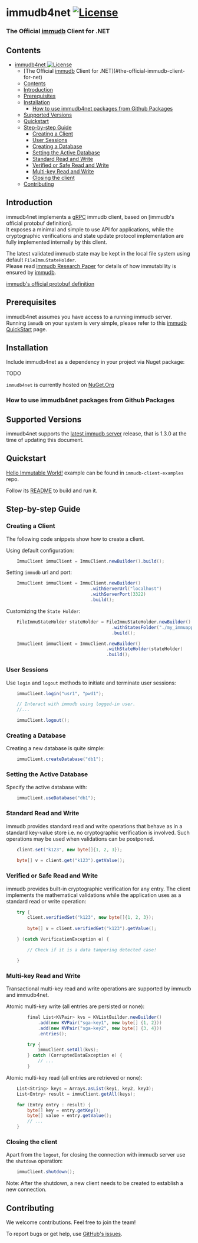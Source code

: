 # immudb4net [![License](https://img.shields.io/github/license/codenotary/immudb4net)](LICENSE)


### The Official [immudb] Client for .NET

[immudb]: https://immudb.io/


## Contents

- [immudb4net ![License](LICENSE)](#immudb4net-)
    - [The Official [immudb] Client for .NET](#the-official-immudb-client-for-net)
  - [Contents](#contents)
  - [Introduction](#introduction)
  - [Prerequisites](#prerequisites)
  - [Installation](#installation)
    - [How to use immudb4net packages from Github Packages](#how-to-use-immudb4net-packages-from-github-packages)
  - [Supported Versions](#supported-versions)
  - [Quickstart](#quickstart)
  - [Step-by-step Guide](#step-by-step-guide)
    - [Creating a Client](#creating-a-client)
    - [User Sessions](#user-sessions)
    - [Creating a Database](#creating-a-database)
    - [Setting the Active Database](#setting-the-active-database)
    - [Standard Read and Write](#standard-read-and-write)
    - [Verified or Safe Read and Write](#verified-or-safe-read-and-write)
    - [Multi-key Read and Write](#multi-key-read-and-write)
    - [Closing the client](#closing-the-client)
  - [Contributing](#contributing)

## Introduction

immudb4net implements a [gRPC] immudb client, based on [immudb's official protobuf definition].<br/>
It exposes a minimal and simple to use API for applications, while the cryptographic verifications and state update protocol implementation 
are fully implemented internally by this client.

The latest validated immudb state may be kept in the local file system using default `FileImmuStateHolder`.<br/>
Please read [immudb Research Paper] for details of how immutability is ensured by [immudb].

[gRPC]: https://grpc.io/
[immudb Research Paper]: https://immudb.io/
[immudb]: https://immudb.io/
[immudb's official protobuf definition](https://github.com/codenotary/immudb/blob/master/pkg/api/schema/schema.proto)

## Prerequisites

immudb4net assumes you have access to a running immudb server.<br/>
Running `immudb` on your system is very simple, please refer to this [immudb QuickStart](https://docs.immudb.io/master/quickstart.html) page.

## Installation

Include immudb4net as a dependency in your project via Nuget package:

TODO

`immudb4net` is currently hosted on [NuGet.Org]

[NuGet.Org]: https://nuget.org

### How to use immudb4net packages from Github Packages

## Supported Versions

immudb4net supports the [latest immudb server] release, that is 1.3.0 at the time of updating this document.

[latest immudb server]: https://github.com/codenotary/immudb/releases/tag/v1.3.0

## Quickstart

[Hello Immutable World!] example can be found in `immudb-client-examples` repo.

[Hello Immutable World!]: https://github.com/codenotary/immudb-client-examples/tree/master/c#

Follow its [README](https://github.com/codenotary/immudb-client-examples/blob/master/c#/README.md) to build and run it.

## Step-by-step Guide

### Creating a Client

The following code snippets show how to create a client.

Using default configuration:

``` C#
    ImmuClient immuClient = ImmuClient.newBuilder().build();
```

Setting `immudb` url and port:

``` C#
    ImmuClient immuClient = ImmuClient.newBuilder()
                                .withServerUrl("localhost")
                                .withServerPort(3322)
                                .build();
```

Customizing the `State Holder`:

``` C#
    FileImmuStateHolder stateHolder = FileImmuStateHolder.newBuilder()
                                        .withStatesFolder("./my_immuapp_states")
                                        .build();

    ImmuClient immuClient = ImmuClient.newBuilder()
                                      .withStateHolder(stateHolder)
                                      .build();
```

### User Sessions

Use `login` and `logout` methods to initiate and terminate user sessions:

``` C#
    immuClient.login("usr1", "pwd1");

    // Interact with immudb using logged-in user.
    //...

    immuClient.logout();
```

### Creating a Database

Creating a new database is quite simple:

``` C#
    immuClient.createDatabase("db1");
```

### Setting the Active Database

Specify the active database with:

``` C#
    immuClient.useDatabase("db1");
```

### Standard Read and Write

immudb provides standard read and write operations that behave as in a standard
key-value store i.e. no cryptographic verification is involved. Such operations
may be used when validations can be postponed.

``` C#
    client.set("k123", new byte[]{1, 2, 3});
    
    byte[] v = client.get("k123").getValue();
```

### Verified or Safe Read and Write

immudb provides built-in cryptographic verification for any entry. The client
implements the mathematical validations while the application uses as a standard
read or write operation:

``` C#
    try {
        client.verifiedSet("k123", new byte[]{1, 2, 3});
    
        byte[] v = client.verifiedGet("k123").getValue();

    } (catch VerificationException e) {

        // Check if it is a data tampering detected case!

    }
```

### Multi-key Read and Write

Transactional multi-key read and write operations are supported by immudb and immudb4net.

Atomic multi-key write (all entries are persisted or none):

``` C#
        final List<KVPair> kvs = KVListBuilder.newBuilder()
            .add(new KVPair("sga-key1", new byte[] {1, 2}))
            .add(new KVPair("sga-key2", new byte[] {3, 4}))
            .entries();

        try {
            immuClient.setAll(kvs);
        } catch (CorruptedDataException e) {
            // ...
        }
```

Atomic multi-key read (all entries are retrieved or none):

``` C#
    List<String> keys = Arrays.asList(key1, key2, key3);
    List<Entry> result = immuClient.getAll(keys);

    for (Entry entry : result) {
        byte[] key = entry.getKey();
        byte[] value = entry.getValue();
        // ...
    }
```

### Closing the client

Apart from the `logout`, for closing the connection with immudb server use the `shutdown` operation:

``` C#
    immuClient.shutdown();
```

Note: After the shutdown, a new client needs to be created to establish a new connection.

## Contributing

We welcome contributions. Feel free to join the team!

To report bugs or get help, use [GitHub's issues].

[GitHub's issues]: https://github.com/codenotary/immudb4net/issues
